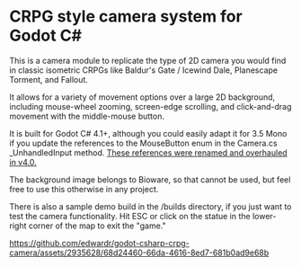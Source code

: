 # CRPG style camera system for Godot C#

This is a camera module to replicate the type of 2D camera you would find in classic isometric CRPGs like Baldur's Gate / Icewind Dale, Planescape Torment, and Fallout.

It allows for a variety of movement options over a large 2D background, including mouse-wheel zooming, screen-edge scrolling, and click-and-drag movement with the middle-mouse button.

It is built for Godot C# 4.1+, although you could easily adapt it for 3.5 Mono if you update the references to the MouseButton enum in the Camera.cs _UnhandledInput method. [These references were renamed and overhauled in v4.0.](https://docs.godotengine.org/en/3.5/classes/class_%40globalscope.html#enum-globalscope-buttonlist)

The background image belongs to Bioware, so that cannot be used, but feel free to use this otherwise in any project.

There is also a sample demo build in the /builds directory, if you just want to test the camera functionality. Hit ESC or click on the statue in the lower-right corner of the map to exit the "game."

https://github.com/edwardr/godot-csharp-crpg-camera/assets/2935628/68d24460-66da-4616-8ed7-681b0ad9e68b

